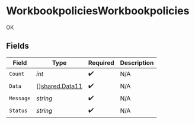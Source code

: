 # WorkbookpoliciesWorkbookpolicies

OK


## Fields

| Field                                                   | Type                                                    | Required                                                | Description                                             |
| ------------------------------------------------------- | ------------------------------------------------------- | ------------------------------------------------------- | ------------------------------------------------------- |
| `Count`                                                 | *int*                                                   | :heavy_check_mark:                                      | N/A                                                     |
| `Data`                                                  | [][shared.Data11](../../../pkg/models/shared/data11.md) | :heavy_check_mark:                                      | N/A                                                     |
| `Message`                                               | *string*                                                | :heavy_check_mark:                                      | N/A                                                     |
| `Status`                                                | *string*                                                | :heavy_check_mark:                                      | N/A                                                     |